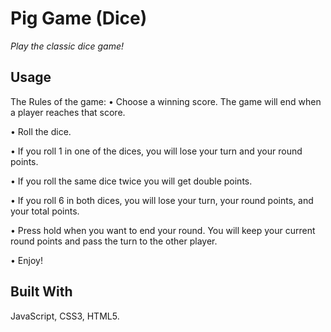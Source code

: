 # Pig Game (Dice)

*Play the classic dice game!*

## Usage

The Rules of the game:
• Choose a winning score. The game will end when a player reaches that score.

• Roll the dice.

• If you roll 1 in one of the dices, you will lose your turn and your round points.

• If you roll the same dice twice you will get double points.

• If you roll 6 in both dices, you will lose your turn, your round points, and your total points.

• Press hold when you want to end your round. You will keep your current round points and pass the turn to the other player.

• Enjoy!

## Built With

JavaScript, CSS3, HTML5.
